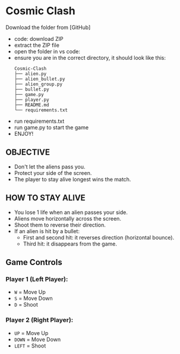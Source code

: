 # Cosmic Clash

Download the folder from [GitHub]
 - code: download ZIP
 - extract the ZIP file
 - open the folder in vs code: 
  - ensure you are in the correct directory, it should look like this:
    ```
    Cosmic-Clash
    ├── alien.py
    ├── alien_bullet.py
    ├── alien_group.py
    ├── bullet.py
    ├── game.py
    ├── player.py
    ├── README.md
    └── requirements.txt
    ```
 - run requirements.txt
 - run game.py to start the game
 - ENJOY!

## OBJECTIVE
- Don't let the aliens pass you.
- Protect your side of the screen.
- The player to stay alive longest wins the match.

## HOW TO STAY ALIVE
- You lose 1 life when an alien passes your side.
- Aliens move horizontally across the screen.
- Shoot them to reverse their direction.
- If an alien is hit by a bullet:
  - First and second hit: it reverses direction (horizontal bounce).
  - Third hit: it disappears from the game.

## Game Controls
### Player 1 (Left Player):
- `W` = Move Up
- `S` = Move Down
- `D` = Shoot

### Player 2 (Right Player):
- `UP` = Move Up
- `DOWN` = Move Down
- `LEFT` = Shoot
